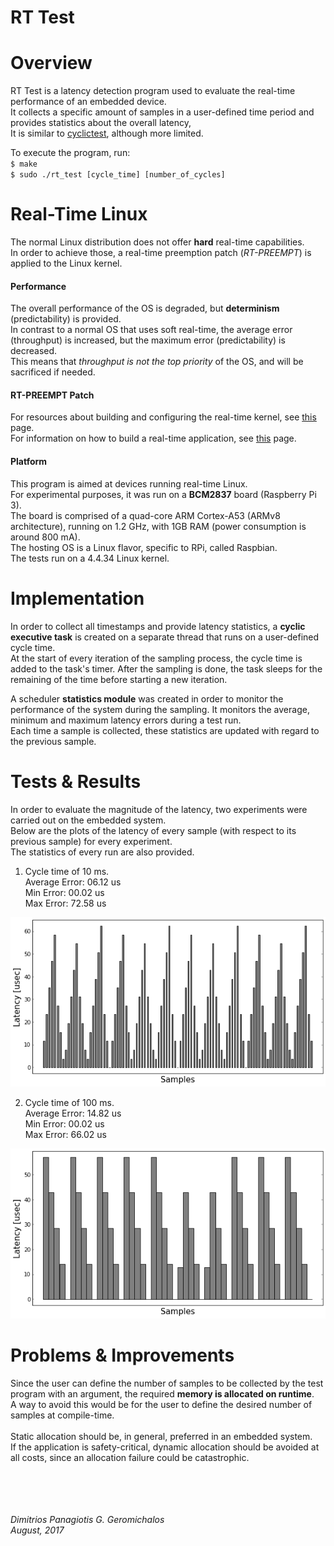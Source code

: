 RT Test
=======

# Overview
RT Test is a latency detection program used to evaluate the real-time performance of an embedded device.<br>
It collects a specific amount of samples in a user-defined time period and provides statistics about the overall latency,<br>
It is similar to [cyclictest](https://wiki.linuxfoundation.org/realtime/documentation/howto/tools/cyclictest), although more limited.

To execute the program, run:<br>
`$ make`<br>
`$ sudo ./rt_test [cycle_time] [number_of_cycles]`

# Real-Time Linux
The normal Linux distribution does not offer **hard** real-time capabilities.<br>
In order to achieve those, a real-time preemption patch (*RT-PREEMPT*) is applied to the Linux kernel.

#### Performance
The overall performance of the OS is degraded, but **determinism** (predictability) is provided.<br>
In contrast to a normal OS that uses soft real-time, the average error (throughput) is increased, but the maximum error (predictability) is decreased.<br>
This means that *throughput is not the top priority* of the OS, and will be sacrificed if needed.

#### RT-PREEMPT Patch
For resources about building and configuring the real-time kernel, see [this](https://wiki.linuxfoundation.org/realtime/documentation/howto/applications/preemptrt_setup) page.<br>
For information on how to build a real-time application, see [this](https://wiki.linuxfoundation.org/realtime/documentation/howto/applications/application_base) page.

#### Platform
This program is aimed at devices running real-time Linux.<br>
For experimental purposes, it was run on a **BCM2837** board (Raspberry Pi 3).<br>
The board is comprised of a quad-core ARM Cortex-A53 (ARMv8 architecture), running on 1.2 GHz, with 1GB RAM (power consumption is around 800 mA).<br>
The hosting OS is a Linux flavor, specific to RPi, called Raspbian.<br>
The tests run on a 4.4.34 Linux kernel.

# Implementation
In order to collect all timestamps and provide latency statistics, a **cyclic executive task** is created on a separate thread that runs on a user-defined cycle time.<br>
At the start of every iteration of the sampling process, the cycle time is added to the task's timer. After the sampling is done, the task sleeps for the remaining of the time before starting a new iteration.

A scheduler **statistics module** was created in order to monitor the performance of the system during the sampling. It monitors the average, minimum and maximum latency errors during a test run.<br>
Each time a sample is collected, these statistics are updated with regard to the previous sample.

# Tests & Results
In order to evaluate the magnitude of the latency, two experiments were carried out on the embedded system.<br>
Below are the plots of the latency of every sample (with respect to its previous sample) for every experiment.<br>
The statistics of every run are also provided.

1. Cycle time of 10 ms.<br>
Average Error: 06.12 us<br>
Min Error: 00.02 us<br>
Max Error: 72.58 us

![Experiment 1](docs/latency_10.png)

2. Cycle time of 100 ms.<br>
Average Error: 14.82 us<br>
Min Error: 00.02 us<br>
Max Error: 66.02 us
 
![Experiment 2](docs/latency_100.png)

# Problems & Improvements
Since the user can define the number of samples to be collected by the test program with an argument, the required **memory is allocated on runtime**.<br>
A way to avoid this would be for the user to define the desired number of samples at compile-time.<br><br>
Static allocation should be, in general, preferred in an embedded system.<br>
If the application is safety-critical, dynamic allocation should be avoided at all costs, since an allocation failure could be catastrophic.<br>
<br><br><br><br>

*Dimitrios Panagiotis G. Geromichalos*<br>
*August, 2017*